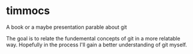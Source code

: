 # timmocs

A book or a maybe presentation parable about git

The goal is to relate the fundemental concepts of git in a more relatable way. Hopefully in the process I'll gain a better understanding of git myself.
